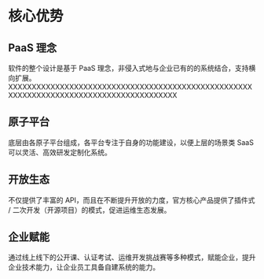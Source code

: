 # 核心优势

## PaaS 理念

软件的整个设计是基于 PaaS 理念，非侵入式地与企业已有的的系统结合，支持横向扩展。
XXXXXXXXXXXXXXXXXXXXXXXXXXXXXXXXXXXXXXXXXXXXXXXXXXXXXXXXXXXXXXXXXXXXXXXXXXXXXXXXXXXXXXXX

## 原子平台

底层由各原子平台组成，各平台专注于自身的功能建设，以便上层的场景类 SaaS 可以灵活、高效研发定制化系统。

## 开放生态

不仅提供了丰富的 API，而且在不断提升开放的力度，官方核心产品提供了插件式 / 二次开发（开源项目）的模式，促进运维生态发展。

## 企业赋能

通过线上线下的公开课、认证考试、运维开发挑战赛等多种模式，赋能企业，提升企业技术能力，让企业员工具备自建系统的能力。
